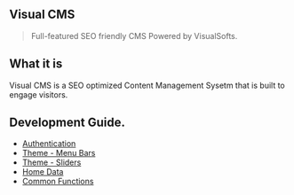 <h2 id="tos">Visual CMS</h2>

> Full-featured SEO friendly CMS Powered by VisualSofts.

## What it is

Visual CMS is a SEO optimized Content Management Sysetm that is built to engage visitors.

## Development Guide.
 * [Authentication](authentication.md)
 * [Theme - Menu Bars](theme-functions.md#menu)
 * [Theme - Sliders](sliders.md)
 * [Home Data](home-data.md)
 * [Common Functions](commonfunctions.md)



